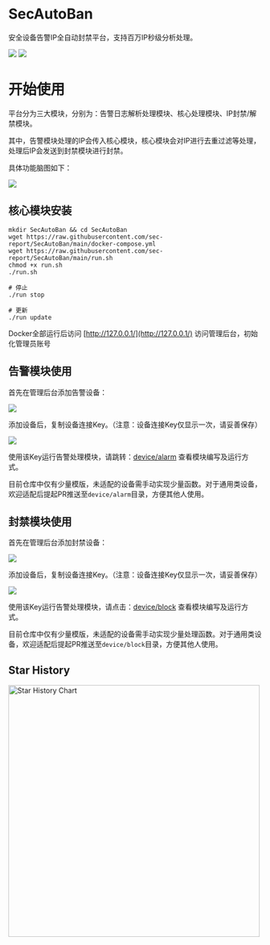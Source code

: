 # SecAutoBan
安全设备告警IP全自动封禁平台，支持百万IP秒级分析处理。

![](https://raw.githubusercontent.com/sec-report/SecAutoBan/main/img/index.jpg)
![](https://raw.githubusercontent.com/sec-report/SecAutoBan/main/img/flow.gif)

# 开始使用
平台分为三大模块，分别为：告警日志解析处理模块、核心处理模块、IP封禁/解禁模块。

其中，告警模块处理的IP会传入核心模块，核心模块会对IP进行去重过滤等处理，处理后IP会发送到封禁模块进行封禁。

具体功能脑图如下：

![](https://raw.githubusercontent.com/sec-report/SecAutoBan/main/img/mind.jpg)

## 核心模块安装
```shell
mkdir SecAutoBan && cd SecAutoBan
wget https://raw.githubusercontent.com/sec-report/SecAutoBan/main/docker-compose.yml
wget https://raw.githubusercontent.com/sec-report/SecAutoBan/main/run.sh
chmod +x run.sh
./run.sh

# 停止
./run stop

# 更新
./run update
```

Docker全部运行后访问 [http://127.0.0.1/](http://127.0.0.1/) 访问管理后台，初始化管理员账号

## 告警模块使用
首先在管理后台添加告警设备：

![](https://raw.githubusercontent.com/sec-report/SecAutoBan/main/img/alarm1.jpg)

添加设备后，复制设备连接Key。（注意：设备连接Key仅显示一次，请妥善保存）

![](https://raw.githubusercontent.com/sec-report/SecAutoBan/main/img/alarm2.jpg)

使用该Key运行告警处理模块，请跳转：[device/alarm](https://github.com/sec-report/SecAutoBan/tree/main/device/alarm) 查看模块编写及运行方式。

目前仓库中仅有少量模版，未适配的设备需手动实现少量函数。对于通用类设备，欢迎适配后提起PR推送至`device/alarm`目录，方便其他人使用。

## 封禁模块使用
首先在管理后台添加封禁设备：

![](https://raw.githubusercontent.com/sec-report/SecAutoBan/main/img/block1.jpg)

添加设备后，复制设备连接Key。（注意：设备连接Key仅显示一次，请妥善保存）

![](https://raw.githubusercontent.com/sec-report/SecAutoBan/main/img/block2.jpg)

使用该Key运行告警处理模块，请点击：[device/block](https://github.com/sec-report/SecAutoBan/tree/main/device/block) 查看模块编写及运行方式。

目前仓库中仅有少量模版，未适配的设备需手动实现少量处理函数。对于通用类设备，欢迎适配后提起PR推送至`device/block`目录，方便其他人使用。

## Star History

<a href="https://github.com/sec-report/SecAutoBan/stargazers">
    <img width="500" alt="Star History Chart" src="https://api.star-history.com/svg?repos=sec-report/SecAutoBan&type=Date">
</a> 
